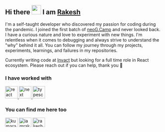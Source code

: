## Hi there <img src="https://raw.githubusercontent.com/iampavangandhi/iampavangandhi/master/gifs/Hi.gif" width="30px">  I am [Rakesh](https://www.rakeshh.website/)


I'm a self-taught developer who discovered my passion for coding during the pandemic. I joined the first batch of [neoG.Camp](https://neog.camp/) and never looked back. I have a curious nature and love to experiment with new things. I'm relentless when it comes to debugging and always strive to understand the "why" behind it all. You can follow my journey through my projects, experiments, learnings, and failures in my repositories.

Currently writing code at [Invact](https://Invact.com) but looking for a full time role in React ecosystem. Please reach out if you can help, thank you 🙏


### I have worked with
<a href="https://reactjs.org/" target="_blank"> <img src="https://cdn.jsdelivr.net/gh/devicons/devicon/icons/react/react-original.svg" alt="react" width="40" height="40"/><a href="https://nextjs.org/" target="_blank"> <img src="https://cdn.discordapp.com/attachments/809508401758732288/918040152490770442/JrehsCpb_400x400.png" alt="next" width="40" height="40"/></a><a href="https://www.typescriptlang.org/" target="_blank"> <img src="https://cdn.jsdelivr.net/gh/devicons/devicon/icons/typescript/typescript-original.svg" alt="typescript" width="40" height="40"/></a>

  
 
### You can find me here too
 <a href="https://twitter.com/kumarakeshh" target="blank"><img align="center" src="https://raw.githubusercontent.com/rahuldkjain/github-profile-readme-generator/master/src/images/icons/Social/twitter.svg" alt="kumarakeshh" height="30" width="40" /></a>
<a href="https://www.linkedin.com/in/iamrakeshkumar/" target="blank"><img align="center" src="https://raw.githubusercontent.com/rahuldkjain/github-profile-readme-generator/master/src/images/icons/Social/linked-in-alt.svg" alt="iamrakeshkumar" height="30" width="40" /></a>
<a href="https://dev.to/rakesh" target="blank"><img align="center" src="https://raw.githubusercontent.com/chandrikadeb7/github-profile-readme-generator/chandrikadeb7-devlogo/src/images/icons/Social/devto.svg" alt="rakesh" height="30" width="40" /></a>



<!-- <details>
  <summary>My github stats</summary>
  &nbsp;&nbsp;&nbsp;&nbsp;<img src="https://github-readme-stats.vercel.app/api?username=ra-kesh">
</details>  
 -->





<!--
**ra-kesh/ra-kesh** is a ✨ _special_ ✨ repository because its `README.md` (this file) appears on your GitHub profile.

Here are some ideas to get you started:

- 🔭 I’m currently working on ...
- 🌱 I’m currently learning ...
- 👯 I’m looking to collaborate on ...
- 🤔 I’m looking for help with ...
- 💬 Ask me about ...
- 📫 How to reach me: ...
- 😄 Pronouns: ...
- ⚡ Fun fact: ...
-->
